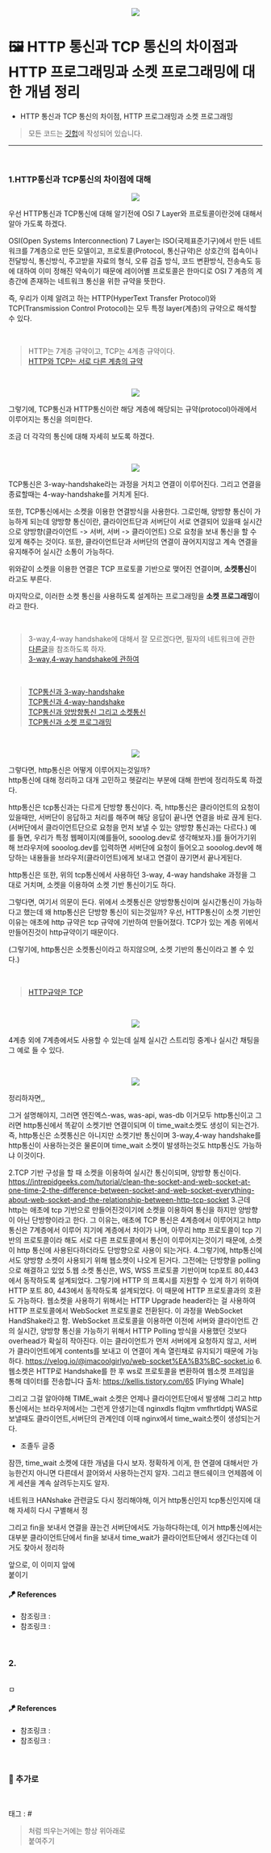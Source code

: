 <p align="center">
<img src="https://user-images.githubusercontent.com/59492312/159886777-d6c616ac-f01a-4343-8004-3a74017b4d10.png">
</p>

# 🖼 HTTP 통신과 TCP 통신의 차이점과 HTTP 프로그래밍과 소켓 프로그래밍에 대한 개념 정리

* HTTP 통신과 TCP 통신의 차이점, HTTP 프로그래밍과 소켓 프로그래밍

> 모든 코드는 [깃헙](https://github.com/sooolog/dev-spring-springboot)에 작성되어 있습니다.

* * *

<br>



### 1.HTTP통신과 TCP통신의 차이점에 대해

<p align="center">
<img src="https://user-images.githubusercontent.com/59492312/160339237-6c677536-0e9d-43fc-862d-cca439bd9cae.png">
</p>

우선 HTTP통신과 TCP통신에 대해 알기전에 OSI 7 Layer와 프로토콜이란것에 대해서 알아 가도록 하겠다.

OSI(Open Systems Interconnection) 7 Layer는 ISO(국제표준기구)에서 
만든 네트워크를 7계층으로 만든 모델이고, 프로토콜(Protocol, 통신규약)은 상호간의 
접속이나 전달방식, 통신방식, 주고받을 자료의 형식, 오류 검출 방식, 코드 변환방식, 
전송속도 등에 대하여 이미 정해진 약속이기 때문에 레이어별 프로토콜은 한마디로 
OSI 7 계층의 계층간에 존재하는 네트워크 통신을 위한 규약을 뜻한다.

즉, 우리가 이제 알려고 하는 HTTP(HyperText Transfer Protocol)와 TCP(Transmission Control Protocol)는
모두 특정 layer(계층)의 규약으로 해석할 수 있다.

<br>

> HTTP는 7계층 규약이고, TCP는 4계층 규약이다.    
> [HTTP와 TCP는 서로 다른 계층의 규약](https://itmining.tistory.com/127) 

<br>

<p align="center">
<img src="https://user-images.githubusercontent.com/59492312/160337367-e64ee082-9cf4-4bb4-8dc1-8c2b9391dcba.png">
</p>

그렇기에, TCP통신과 HTTP통신이란 해당 계층에 해당되는 규약(protocol)아래에서 이루어지는
통신을 의미한다.

조금 더 각각의 통신에 대해 자세히 보도록 하겠다.

<br>

<p align="center">
<img src="https://user-images.githubusercontent.com/59492312/160337367-e64ee082-9cf4-4bb4-8dc1-8c2b9391dcba.png">
</p>

TCP통신은 3-way-handshake라는 과정을 거치고 연결이 이루어진다.
그리고 연결을 종료할때는 4-way-handshake를 거치게 된다.

또한, TCP통신에서는 소켓을 이용한 연결방식을 사용한다.
그로인해, 양방향 통신이 가능하게 되는데 양방향 통신이란, 클라이언트단과
서버단이 서로 연결되어 있을때 실시간으로 양방향(클라이언트 -> 서버, 서버 -> 클라이언트)
으로 요청을 보내 통신을 할 수 있게 해주는 것이다. 또한, 클라이언트단과 서버단의
연결이 끊어지지않고 계속 연결을 유지해주어 실시간 소통이 가능하다.

위와같이 소켓을 이용한 연결은 TCP 프로토콜 기반으로 맺어진 연결이며,
**소켓통신**이라고도 부른다.

마지막으로, 이러한 소켓 통신을 사용하도록 설계하는 프로그래밍을 
**소켓 프로그래밍**이라고 한다.

<br>

> 3-way,4-way handshake에 대해서 잘 모르겠다면, 필자의 네트워크에 관한 [다른글](https://sooolog.dev/3-way,4-way-handshake%EC%99%80-Time_wait-%EC%86%8C%EC%BC%93%EC%97%90-%EB%8C%80%ED%95%9C-%EA%B0%9C%EB%85%90/)을 참조하도록 하자.      
> [3-way,4-way handshake에 관하여](https://sooolog.dev/3-way,4-way-handshake%EC%99%80-Time_wait-%EC%86%8C%EC%BC%93%EC%97%90-%EB%8C%80%ED%95%9C-%EA%B0%9C%EB%85%90/)

<br>

> [TCP통신과 3-way-handshake](https://velog.io/@vov3616/Socket%ED%86%B5%EC%8B%A0%EA%B3%BC-TCP-UDP)         
> [TCP통신과 4-way-handshake](https://bangu4.tistory.com/74)       
> [TCP통신과 양방향통신 그리고 소켓통신](https://mangkyu.tistory.com/48)    
> [TCP통신과 소켓 프로그래밍](https://mangkyu.tistory.com/48)    

<br>

<p align="center">
<img src="https://user-images.githubusercontent.com/59492312/160383592-90d4ec99-94cf-4e41-921b-594fc483bc9c.png">
</p>

그렇다면, http통신은 어떻게 이루어지는것일까?    
http통신에 대해 정리하고 대개 고민하고 헷갈리는 부분에 대해 한번에 정리하도록 하겠다.

http통신은 tcp통신과는 다르게 단방향 통신이다. 즉, http통신은 클라이언트의
요청이 있을때만, 서버단이 응답하고 처리를 해주며 해당 응답이 끝나면 연결을 바로 끊게 된다.
(서버단에서 클라이언트단으로 요청을 먼저 보낼 수 있는 양방향 통신과는 다르다.) 예를 들면,
우리가 특정 웹페이지(예를들어, sooolog.dev로 생각해보자.)를 들어가기위해 브라우저에 sooolog.dev를
입력하면 서버단에 요청이 들어오고 sooolog.dev에 해당하는 내용들을 브라우저(클라이언트)에게 보내고
연결이 끊기면서 끝나게된다.

http통신은 또한, 위의 tcp통신에서 사용하던 3-way, 4-way handshake 과정을 그대로 거치며,
소켓을 이용하여 소켓 기반 통신이기도 하다.

그렇다면, 여기서 의문이 든다. 위에서 소켓통신은 양방향통신이며 실시간통신이 가능하다고 했는데
왜 http통신은 단방향 통신이 되는것일까? 우선, HTTP통신이 소켓 기반인 이유는 애초에 http 규약은
tcp 규약에 기반하여 만들어졌다. TCP가 있는 계층 위에서 만들어진것이 http규약이기 때문이다.

(그렇기에, http통신은 소켓통신이라고 하지않으며, 소켓 기반의 통신이라고 볼 수 있다.)

<br>

>
> [HTTP규약은 TCP](https://bitcodic.tistory.com/151)
>

<br>

<p align="center">
<img src="https://user-images.githubusercontent.com/59492312/160383387-058a42c6-29cd-40e8-8c25-d7b81fc83304.png">
</p>

4계층 외에 7계층에서도 사용할 수 있는데 실제 실시간 스트리밍 중계나 실시간 채팅을 그 예로 들 수 있다.

<br>

<p align="center">
<img src="https://user-images.githubusercontent.com/59492312/160337367-e64ee082-9cf4-4bb4-8dc1-8c2b9391dcba.png">
</p>

정리하자면,,


그거 설명해야지, 그러면 엔진엑스-was, was-api, was-db 이거모두
http통신이고 그러면 http통신에서 똑같이 소켓기반 연결이되며 이 time_wait소켓도
생성이 되는건가. 즉, http통신은 소켓통신은 아니지만 소켓기반 통신이며 3-way,4-way handshake를
http통신이 사용하는것은 물론이며 time_wait 소켓이 발생하는것도 http통신도 가능하냐 이것이다.

2.TCP 기반 구성을 할 때 소켓을 이용하여 실시간 통신이되며, 양방향 통신이다.
https://intrepidgeeks.com/tutorial/clean-the-socket-and-web-socket-at-one-time-2-the-difference-between-socket-and-web-socket-everything-about-web-socket-and-the-relationship-between-http-tcp-socket
3.근데 http는 애초에 tcp 기반으로 만들어진것이기에 소켓을 이용하여 통신을 하지만 양방향이 아닌 단방향이라고 한다.
    그 이유는, 애초에 TCP 통신은 4계층에서 이루어지고 http통신은 7계층에서 이루어 지기에 계층에서 차이가 나며,
    아무리 http 프로토콜이 tcp 기반의 프로토콜이라 해도 서로 다른 프로토콜에서 통신이 이루어지는것이기 때문에, 
    소켓이 http 통신에 사용된다하더라도 단방향으로 사용이 되는거다. 
4.그렇기에, http통신에서도 양방향 소켓이 사용되기 위해 웹소켓이 나오게 된거다.
    그전에는 단방향을 polling으로 해결하고 있었
5.웹 소켓 통신은, WS, WSS 프로토콜 기반이며 tcp포트 80,443에서  동작하도록
    설계되었다. 그렇기에 HTTP 의 프록시를 지원할 수 있게 하기 위하여 HTTP 포트 80, 443에서 동작하도록 설계되었다. 이 때문에 HTTP 프로토콜과의 호환도 가능하다. 웹소켓을 사용하기 위해서는 HTTP Upgrade header라는 걸 사용하여 HTTP 프로토콜에서 WebSocket 프로토콜로 전환된다. 이 과정을 WebSocket HandShake라고 함.
    WebSocket 프로토콜을 이용하면 이전에 서버와 클라이언트 간의 실시간, 양방향 통신을 가능하기 위해서 HTTP Polling 방식을 사용했던 것보다 overhead가 확실히 작아진다. 이는 클라이언트가 먼저 서버에게 요청하지 않고, 서버가 클라이언트에게 contents를 보내고 이 연결이 계속 열린채로 유지되기 때문에 가능하다.
   https://velog.io/@imacoolgirlyo/web-socket%EA%B3%BC-socket.io
6.웹소켓은 HTTP로 Handshake를 한 후 ws로 프로토콜을 변환하여 웹소켓 프레임을 통해 데이터를 전송합니다
  출처: https://kellis.tistory.com/65 [Flying Whale]



그리고 그걸 알아야해 TIME_wait 소켓은 언제나 클라이언트단에서 발생해
그리고 http 통신에서는 브라우저에서는 그런게 안생기는데 nginxdls flqjtm vmfhrtldptj
WAS로 보낼때도 클라이언트,서버단의 관계인데 이때 nginx에서 time_wait소켓이 생성되는거다.
- 조졸두 글중

잠깐, time_wait 소켓에 대한 개념을 다시 보자. 정확하게
이게, 한 연결에 대해서만 가능한건지 아니면 다른데서 끌어와서 사용하는건지 알자.
그리고 핸드쉐이크 언제쯤에 이게 세션을 계속 살려두는지도 알자.

네트워크 HANshake 관련글도 다시 정리해야해, 이거 http통신인지
tcp통신인지에 대해 자세히 다시 구별해서 정

그리고 fin을 보내서 연결을 끊는건 서버단에서도 가능하다하는데, 이거 http통신에서는
대부분 클라이언트단에서 fin을 보내서 time_wait가 클라이언트단에서 생긴다는데 이거도
찾아서 정리하


앞으로, 이 이미지 앞에 <br> 붙이기

#### 🪁 References
* 참조링크 : []()
* 참조링크 : []()

<br>



### 2.

<p align="center">
<img src="">
</p>

ㅁ

#### 🪁 References
* 참조링크 : []()
* 참조링크 : []()

<br>



### 🚀 추가로

<br>

태그 : #

> 처럼 띄우는거에는 항상 위아래로 <br> 붙여주기
